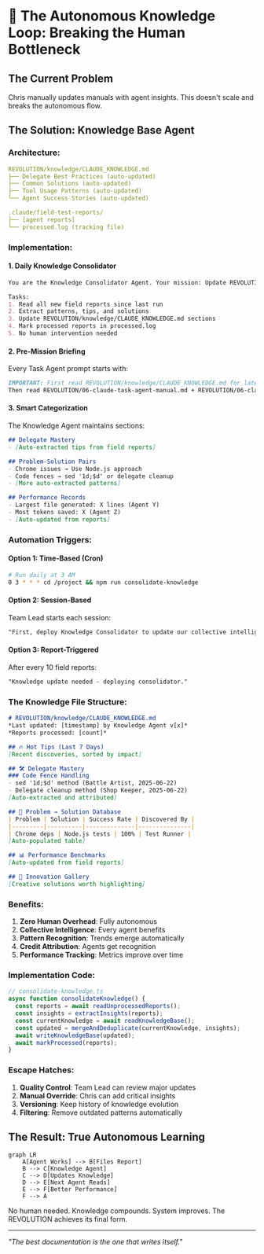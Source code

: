 # 🔄 The Autonomous Knowledge Loop: Breaking the Human Bottleneck

## The Current Problem
Chris manually updates manuals with agent insights. This doesn't scale and breaks the autonomous flow.

## The Solution: Knowledge Base Agent

### Architecture:
```yaml
REVOLUTION/knowledge/CLAUDE_KNOWLEDGE.md
├── Delegate Best Practices (auto-updated)
├── Common Solutions (auto-updated)
├── Tool Usage Patterns (auto-updated)
└── Agent Success Stories (auto-updated)

.claude/field-test-reports/
├── [agent reports]
└── processed.log (tracking file)
```

### Implementation:

#### 1. Daily Knowledge Consolidator
```markdown
You are the Knowledge Consolidator Agent. Your mission: Update REVOLUTION/knowledge/CLAUDE_KNOWLEDGE.md daily.

Tasks:
1. Read all new field reports since last run
2. Extract patterns, tips, and solutions
3. Update REVOLUTION/knowledge/CLAUDE_KNOWLEDGE.md sections
4. Mark processed reports in processed.log
5. No human intervention needed
```

#### 2. Pre-Mission Briefing
Every Task Agent prompt starts with:
```markdown
IMPORTANT: First read REVOLUTION/knowledge/CLAUDE_KNOWLEDGE.md for latest insights from other agents.
Then read REVOLUTION/06-claude-task-agent-manual.md + REVOLUTION/06-claude-task-agent-manual-v2.md for base instructions.
```

#### 3. Smart Categorization
The Knowledge Agent maintains sections:
```markdown
## Delegate Mastery
- [Auto-extracted tips from field reports]

## Problem-Solution Pairs
- Chrome issues → Use Node.js approach
- Code fences → sed '1d;$d' or delegate cleanup
- [More auto-extracted patterns]

## Performance Records
- Largest file generated: X lines (Agent Y)
- Most tokens saved: X (Agent Z)
- [Auto-updated from reports]
```

### Automation Triggers:

#### Option 1: Time-Based (Cron)
```bash
# Run daily at 3 AM
0 3 * * * cd /project && npm run consolidate-knowledge
```

#### Option 2: Session-Based
Team Lead starts each session:
```markdown
"First, deploy Knowledge Consolidator to update our collective intelligence."
```

#### Option 3: Report-Triggered  
After every 10 field reports:
```markdown
"Knowledge update needed - deploying consolidator."
```

### The Knowledge File Structure:

```markdown
# REVOLUTION/knowledge/CLAUDE_KNOWLEDGE.md
*Last updated: [timestamp] by Knowledge Agent v[x]*
*Reports processed: [count]*

## 🔥 Hot Tips (Last 7 Days)
[Recent discoveries, sorted by impact]

## 🛠️ Delegate Mastery
### Code Fence Handling
- sed '1d;$d' method (Battle Artist, 2025-06-22)
- Delegate cleanup method (Shop Keeper, 2025-06-22)
[Auto-extracted and attributed]

## 🎯 Problem → Solution Database
| Problem | Solution | Success Rate | Discovered By |
|---------|----------|--------------|---------------|
| Chrome deps | Node.js tests | 100% | Test Runner |
[Auto-populated table]

## 📊 Performance Benchmarks
[Auto-updated from field reports]

## 🚀 Innovation Gallery
[Creative solutions worth highlighting]
```

### Benefits:

1. **Zero Human Overhead**: Fully autonomous
2. **Collective Intelligence**: Every agent benefits
3. **Pattern Recognition**: Trends emerge automatically
4. **Credit Attribution**: Agents get recognition
5. **Performance Tracking**: Metrics improve over time

### Implementation Code:

```typescript
// consolidate-knowledge.ts
async function consolidateKnowledge() {
  const reports = await readUnprocessedReports();
  const insights = extractInsights(reports);
  const currentKnowledge = await readKnowledgeBase();
  const updated = mergeAndDeduplicate(currentKnowledge, insights);
  await writeKnowledgeBase(updated);
  await markProcessed(reports);
}
```

### Escape Hatches:

1. **Quality Control**: Team Lead can review major updates
2. **Manual Override**: Chris can add critical insights
3. **Versioning**: Keep history of knowledge evolution
4. **Filtering**: Remove outdated patterns automatically

## The Result: True Autonomous Learning

```mermaid
graph LR
    A[Agent Works] --> B[Files Report]
    B --> C[Knowledge Agent]
    C --> D[Updates Knowledge]
    D --> E[Next Agent Reads]
    E --> F[Better Performance]
    F --> A
```

No human needed. Knowledge compounds. System improves. The REVOLUTION achieves its final form.

---

*"The best documentation is the one that writes itself."*